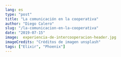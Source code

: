 ```yaml
---
lang: es
type: "post"
title: "La comunicación en la cooperativa"
author: "Diego Calero"
slug: "/la-comunicacion-en-la-cooperativa"
date: "2019-07-15"
image:  experiencia-de-intercooperacion-header.jpg
imageCredits: "Créditos de imagen unsplash"
tags: ["Elixir", "Phoenix"]
---
```


